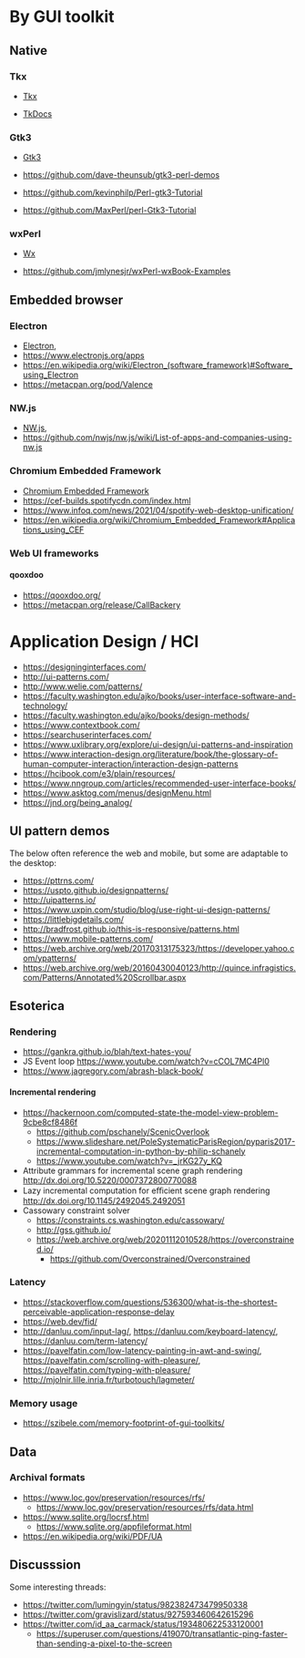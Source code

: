 # By GUI toolkit

## Native

### Tkx

- [Tkx](https://metacpan.org/pod/Tkx)

- [TkDocs](https://tkdocs.com/)

### Gtk3

- [Gtk3](https://metacpan.org/pod/Gtk3)

- <https://github.com/dave-theunsub/gtk3-perl-demos>
- <https://github.com/kevinphilp/Perl-gtk3-Tutorial>
- <https://github.com/MaxPerl/perl-Gtk3-Tutorial>

### wxPerl

- [Wx](https://metacpan.org/pod/Wx)

- <https://github.com/jmlynesjr/wxPerl-wxBook-Examples>

## Embedded browser

### Electron

- [Electron](https://www.electronjs.org/),
- <https://www.electronjs.org/apps>
- <https://en.wikipedia.org/wiki/Electron_(software_framework)#Software_using_Electron>
- <https://metacpan.org/pod/Valence>

### NW.js

- [NW.js](https://nwjs.io/),
- <https://github.com/nwjs/nw.js/wiki/List-of-apps-and-companies-using-nw.js>

### Chromium Embedded Framework

- [Chromium Embedded Framework](https://bitbucket.org/chromiumembedded/cef)
- <https://cef-builds.spotifycdn.com/index.html>
- <https://www.infoq.com/news/2021/04/spotify-web-desktop-unification/>
- <https://en.wikipedia.org/wiki/Chromium_Embedded_Framework#Applications_using_CEF>

### Web UI frameworks

#### qooxdoo

- <https://qooxdoo.org/>
- <https://metacpan.org/release/CallBackery>

# Application Design / HCI

- <https://designinginterfaces.com/>
- <http://ui-patterns.com/>
- <http://www.welie.com/patterns/>
- <https://faculty.washington.edu/ajko/books/user-interface-software-and-technology/>
- <https://faculty.washington.edu/ajko/books/design-methods/>
- <https://www.contextbook.com/>
- <https://searchuserinterfaces.com/>
- <https://www.uxlibrary.org/explore/ui-design/ui-patterns-and-inspiration>
- <https://www.interaction-design.org/literature/book/the-glossary-of-human-computer-interaction/interaction-design-patterns>
- <https://hcibook.com/e3/plain/resources/>
- <https://www.nngroup.com/articles/recommended-user-interface-books/>
- <https://www.asktog.com/menus/designMenu.html>
- <https://jnd.org/being_analog/>

## UI pattern demos

The below often reference the web and mobile, but some are adaptable to the
desktop:

- <https://pttrns.com/>
- <https://uspto.github.io/designpatterns/>
- <http://uipatterns.io/>
- <https://www.uxpin.com/studio/blog/use-right-ui-design-patterns/>
- <https://littlebigdetails.com/>
- <http://bradfrost.github.io/this-is-responsive/patterns.html>
- <https://www.mobile-patterns.com/>
- <https://web.archive.org/web/20170313175323/https://developer.yahoo.com/ypatterns/>
- <https://web.archive.org/web/20160430040123/http://quince.infragistics.com/Patterns/Annotated%20Scrollbar.aspx>

## Esoterica

### Rendering

- <https://gankra.github.io/blah/text-hates-you/>
- JS Event loop <https://www.youtube.com/watch?v=cCOL7MC4Pl0>
- <https://www.jagregory.com/abrash-black-book/>

#### Incremental rendering

- <https://hackernoon.com/computed-state-the-model-view-problem-9cbe8cf8486f>
	- <https://github.com/pschanely/ScenicOverlook>
	- <https://www.slideshare.net/PoleSystematicParisRegion/pyparis2017-incremental-computation-in-python-by-philip-schanely>
	- <https://www.youtube.com/watch?v=_jrKG27y_KQ>
- Attribute grammars for incremental scene graph rendering <http://dx.doi.org/10.5220/0007372800770088>
- Lazy incremental computation for eﬃcient scene graph rendering <http://dx.doi.org/10.1145/2492045.2492051>
- Cassowary constraint solver
    * <https://constraints.cs.washington.edu/cassowary/>
    * <http://gss.github.io/>
    * <https://web.archive.org/web/20201112010528/https://overconstrained.io/>
        + <https://github.com/Overconstrained/Overconstrained>

### Latency

- <https://stackoverflow.com/questions/536300/what-is-the-shortest-perceivable-application-response-delay>
- <https://web.dev/fid/>
- <http://danluu.com/input-lag/>, <https://danluu.com/keyboard-latency/>, <https://danluu.com/term-latency/>
- <https://pavelfatin.com/low-latency-painting-in-awt-and-swing/>, <https://pavelfatin.com/scrolling-with-pleasure/>, <https://pavelfatin.com/typing-with-pleasure/>
- <http://mjolnir.lille.inria.fr/turbotouch/lagmeter/>

### Memory usage

- <https://szibele.com/memory-footprint-of-gui-toolkits/>

## Data

### Archival formats

- <https://www.loc.gov/preservation/resources/rfs/>
    * <https://www.loc.gov/preservation/resources/rfs/data.html>
- <https://www.sqlite.org/locrsf.html>
    * <https://www.sqlite.org/appfileformat.html>
- <https://en.wikipedia.org/wiki/PDF/UA>


## Discusssion

Some interesting threads:

- <https://twitter.com/lumingyin/status/982382473479950338>
- <https://twitter.com/gravislizard/status/927593460642615296>
- <https://twitter.com/id_aa_carmack/status/193480622533120001>
    * <https://superuser.com/questions/419070/transatlantic-ping-faster-than-sending-a-pixel-to-the-screen>
